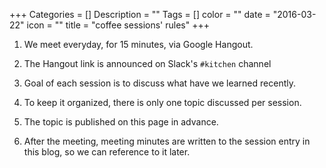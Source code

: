 +++
Categories = []
Description = ""
Tags = []
color = ""
date = "2016-03-22"
icon = ""
title = "coffee sessions' rules"
+++

1. We meet everyday, for 15 minutes, via Google Hangout.

2. The Hangout link is announced on Slack's `#kitchen` channel

3. Goal of each session is to discuss what have we learned recently.

4. To keep it organized, there is only one topic discussed per session.

5. The topic is published on this page in advance.

6. After the meeting, meeting minutes are written to the session entry in this
   blog, so we can reference to it later.
